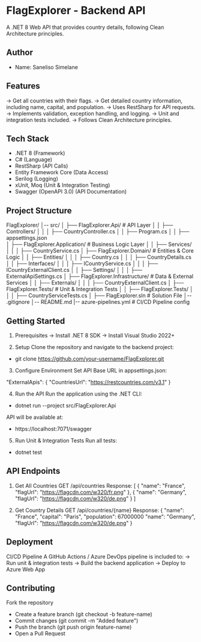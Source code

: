 # FlagExplorer - Backend API

A .NET 8 Web API that provides country details, following Clean Architecture principles.

## Author

- Name: Saneliso Simelane

## Features

-> Get all countries with their flags.
-> Get detailed country information, including name, capital, and population.
-> Uses RestSharp for API requests.
-> Implements validation, exception handling, and logging.
-> Unit and integration tests included.
-> Follows Clean Architecture principles.

## Tech Stack

- .NET 8 (Framework)
- C# (Language)
- RestSharp (API Calls)
- Entity Framework Core (Data Access)
- Serilog (Logging)
- xUnit, Moq (Unit & Integration Testing)
- Swagger (OpenAPI 3.0) (API Documentation)

## Project Structure

FlagExplorer/
│-- src/
│ ├── FlagExplorer.Api/ # API Layer
│ │ ├── Controllers/
│ │ │ ├── CountryController.cs
│ │ ├── Program.cs
│ │ ├── appsettings.json  
│ ├── FlagExplorer.Application/ # Business Logic Layer
│ │ ├── Services/
│ │ │ ├── CountryService.cs
│ ├── FlagExplorer.Domain/ # Entities & Core Logic
│ │ ├── Entities/
│ │ │ ├── Country.cs
│ │ │ ├── CountryDetails.cs
│ │ ├── Interfaces/
│ │ │ ├── ICountryService.cs
│ │ │ ├── ICountryExternalClient.cs
│ │ ├── Settings/
│ │ │ ├── ExternalApiSettings.cs
│ ├── FlagExplorer.Infrastructure/ # Data & External Services
│ │ ├── Externals/
│ │ │ ├── CountryExternalClient.cs
│ ├── FlagExplorer.Tests/ # Unit & Integration Tests
│ │ ├── FlagExplorer.Tests/
│ │ │ ├── CountryServiceTests.cs
│ ├── FlagExplorer.sln # Solution File
│-- .gitignore
│-- README.md
|-- azure-pipelines.yml # CI/CD Pipeline config

## Getting Started

1. Prerequisites
   -> Install .NET 8 SDK
   -> Install Visual Studio 2022+

2. Setup
   Clone the repository and navigate to the backend project:

- git clone https://github.com/your-username/FlagExplorer.git
  
3. Configure Environment
   Set API Base URL in appsettings.json:

"ExternalApis": {
"CountriesUrl": "https://restcountries.com/v3.1"
}

4. Run the API
   Run the application using the .NET CLI:

- dotnet run --project src/FlagExplorer.Api

API will be available at:

- https://localhost:7071/swagger

5. Run Unit & Integration Tests
   Run all tests:

- dotnet test

## API Endpoints

1. Get All Countries
   GET /api/countries
   Response:
   [
   {
   "name": "France",
   "flagUrl": "https://flagcdn.com/w320/fr.png"
   },
   {
   "name": "Germany",
   "flagUrl": "https://flagcdn.com/w320/de.png"
   }
   ]

2. Get Country Details
   GET /api/countries/{name}
   Response:
   {
   "name": "France",
   "capital": "Paris",
   "population": 67000000
   "name": "Germany",
   "flagUrl": "https://flagcdn.com/w320/de.png"
   }

## Deployment

CI/CD Pipeline
A GitHub Actions / Azure DevOps pipeline is included to: -> Run unit & integration tests
-> Build the backend application
-> Deploy to Azure Web App

## Contributing

Fork the repository

- Create a feature branch (git checkout -b feature-name)
- Commit changes (git commit -m "Added feature")
- Push the branch (git push origin feature-name)
- Open a Pull Request
